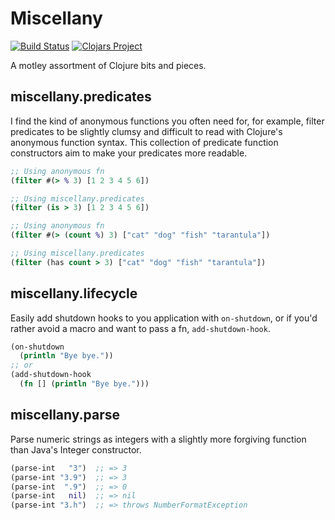 # Miscellany

[![Build Status](https://travis-ci.org/rsslldnphy/miscellany.svg?branch=master)](https://travis-ci.org/rsslldnphy/miscellany)
[![Clojars Project](http://clojars.org/miscellany/latest-version.svg)](http://clojars.org/miscellany)

A motley assortment of Clojure bits and pieces.

## miscellany.predicates

I find the kind of anonymous functions you often need for, for example, filter predicates to be slightly clumsy and difficult to read with Clojure's anonymous function syntax. This collection of predicate function constructors aim to make your predicates more readable.

```clojure
;; Using anonymous fn
(filter #(> % 3) [1 2 3 4 5 6])

;; Using miscellany.predicates
(filter (is > 3) [1 2 3 4 5 6])
```

```clojure
;; Using anonymous fn
(filter #(> (count %) 3) ["cat" "dog" "fish" "tarantula"])

;; Using miscellany.predicates
(filter (has count > 3) ["cat" "dog" "fish" "tarantula"])
```

## miscellany.lifecycle

Easily add shutdown hooks to you application with `on-shutdown`, or if you'd rather avoid a macro and want to pass a fn, `add-shutdown-hook`.

```clojure
(on-shutdown
  (println "Bye bye."))
;; or
(add-shutdown-hook
  (fn [] (println "Bye bye.")))
```

## miscellany.parse

Parse numeric strings as integers with a slightly more forgiving function than Java's Integer constructor.

```clojure
(parse-int   "3")  ;; => 3
(parse-int "3.9")  ;; => 3
(parse-int  ".9")  ;; => 0
(parse-int   nil)  ;; => nil
(parse-int "3.h")  ;; => throws NumberFormatException
```
